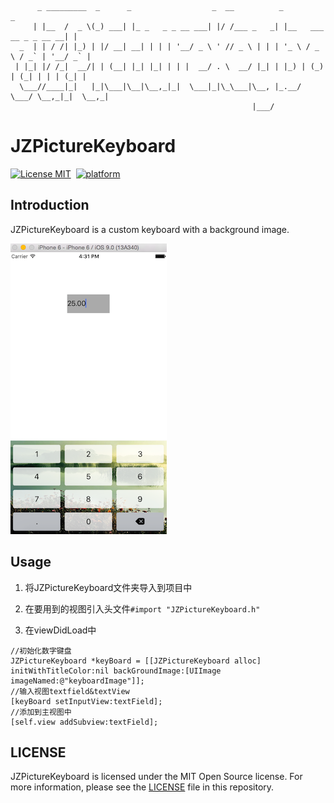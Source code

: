 ```
      _ _________  _      _                  _  __          _                         _ 
     | |__  /  _ \(_) ___| |_ _   _ _ __ ___| |/ /___ _   _| |__   ___   __ _ _ __ __| |
  _  | | / /| |_) | |/ __| __| | | | '__/ _ \ ' // _ \ | | | '_ \ / _ \ / _` | '__/ _` |
 | |_| |/ /_|  __/| | (__| |_| |_| | | |  __/ . \  __/ |_| | |_) | (_) | (_| | | | (_| |
  \___//____|_|   |_|\___|\__|\__,_|_|  \___|_|\_\___|\__, |_.__/ \___/ \__,_|_|  \__,_|
                                                      |___/                             
```


# JZPictureKeyboard

[![License MIT](https://img.shields.io/badge/license-MIT-green.svg?style=flat)](myGithub)&nbsp;
[![platform](https://img.shields.io/badge/platform-ios-lightgray.svg?style=flat)][myGithub]&nbsp;


## Introduction


JZPictureKeyboard is a custom keyboard with a background image.

![](https://raw.githubusercontent.com/RoyalMjz/JZPictureKeyboard/master/Screenshots/Screenshots.png)

## Usage


1. 将JZPictureKeyboard文件夹导入到项目中

2. 在要用到的视图引入头文件`#import "JZPictureKeyboard.h"`

3. 在viewDidLoad中

```
//初始化数字键盘
JZPictureKeyboard *keyBoard = [[JZPictureKeyboard alloc] initWithTitleColor:nil backGroundImage:[UIImage imageNamed:@"keyboardImage"]];
//输入视图textfield&textView
[keyBoard setInputView:textField];
//添加到主视图中
[self.view addSubview:textField];

```


## LICENSE

JZPictureKeyboard is licensed under the MIT Open Source license. For more information, please see the [LICENSE](https://raw.githubusercontent.com/RoyalMjz/JZPictureKeyboard/master/LICENSE) file in this repository.


[myGithub]: https://github.com/RoyalMjz/JZPictureKeyboard
